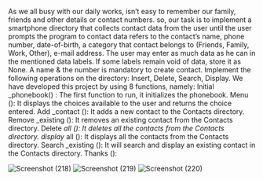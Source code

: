 As we all busy with our daily works, isn’t easy to remember our family, friends and other details or contact numbers. so, our task is to implement a smartphone directory that collects contact data from the user until the user prompts the program to contact data refers to the contact’s name, phone number, date-of-birth, a category that contact belongs to (Friends, Family, Work, Other), e-mail address. The user may enter as much data as he can in the mentioned data labels. If some labels remain void of data, store it as None. A name & the number is mandatory to create contact. Implement the following operations on the directory: Insert, Delete, Search, Display.
We have developed this project by using 8 functions, namely:
Initial _phonebook() : The first function to run, it initializes the phonebook.
Menu (): It displays the choices available to the user and returns the choice entered.
Add _contact (): It adds a new contact to the Contacts directory.
Remove _existing (): It removes an existing contact from the Contacts directory.
Delete _all (): It deletes all the contacts from the Contacts directory.
display_ all (): It displays all the contacts from the Contacts directory.
Search _existing (): It will search and display an existing contact in the Contacts directory.  Thanks ():


![Screenshot (218)](https://github.com/Madalacharitavya/ContactDirectory/assets/102969979/a4f17535-ac1e-4601-9999-d21c8c1c8ef3)
![Screenshot (219)](https://github.com/Madalacharitavya/ContactDirectory/assets/102969979/234a986b-d67d-4e5f-b08c-4327657e02af)
![Screenshot (220)](https://github.com/Madalacharitavya/ContactDirectory/assets/102969979/2ca7252d-d214-42a6-b9a4-412efe8c5cd5)


